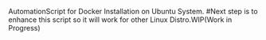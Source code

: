 AutomationScript for Docker Installation on Ubuntu System.
#Next step is to enhance this script so it will work for other Linux Distro.WIP(Work in Progress)
